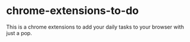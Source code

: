 # chrome-extensions-to-do
This is a chrome extensions to add your daily tasks to your browser with just a pop.
